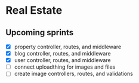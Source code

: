 # Real Estate

## Upcoming sprints

- [x] property controller, routes, and middleware
- [x] blog controller, routes, and middleware
- [x] user controller, routes, and middleware
- [ ] connect uploadthing for images and files
- [ ] create image controllers, routes, and validations
